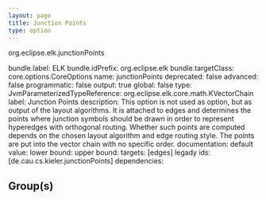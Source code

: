 ```yaml
---
layout: page
title: Junction Points
type: option
---
```

org.eclipse.elk.junctionPoints

bundle.label: ELK
bundle.idPrefix: org.eclipse.elk
bundle.targetClass: core.options.CoreOptions
name: junctionPoints
deprecated: false
advanced: false
programmatic: false
output: true
global: false
type: JvmParameterizedTypeReference: org.eclipse.elk.core.math.KVectorChain
label: Junction Points
description: This option is not used as option, but as output of the layout algorithms. It is
		attached to edges and determines the points where junction symbols should be drawn in
		order to represent hyperedges with orthogonal routing. Whether such points are computed
		depends on the chosen layout algorithm and edge routing style. The points are put into
		the vector chain with no specific order.
documentation: 
default value: 
lower bound: 
upper bound: 
targets: [edges]
legady ids: [de.cau.cs.kieler.junctionPoints]
dependencies:

## Group(s)



